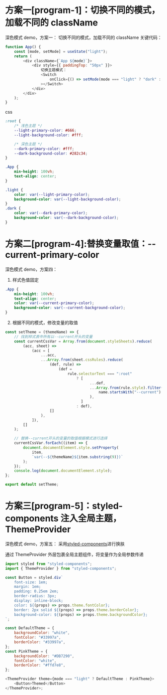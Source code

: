 # 方案一[program-1]：切换不同的模式，加载不同的 className

深色模式 demo，方案一：
切换不同的模式，加载不同的 className
关键代码：

```javascript
function App() {
    const [mode, setMode] = useState("light");
    return (
        <div className={`App ${mode}`}>
            <div style={{ paddingTop: "50px" }}>
                切换主题模式：
                <Switch
                    onClick={() => setMode(mode === "light" ? "dark" : "light")}
                ></Switch>
            </div>
        </div>
    );
}
```

css

```css
:root {
    /* 浅色主题 */
    --light-primary-color: #666;
    --light-background-color: #fff;

    /* 深色主题 */
    --dark-primary-color: #fff;
    --dark-background-color: #282c34;
}

.App {
    min-height: 100vh;
    text-align: center;
}

.light {
    color: var(--light-primary-color);
    background-color: var(--light-background-color);
}
.dark {
    color: var(--dark-primary-color);
    background-color: var(--dark-background-color);
}
```

# 方案二[program-4]:替换变量取值：--current-primary-color

深色模式 demo，方案四：

1. 样式色值固定

```css
.App {
    min-height: 100vh;
    text-align: center;
    color: var(--current-primary-color);
    background-color: var(--current-background-color);
}
```

2. 根据不同的模式，修改变量的取值

```javascript
const setTheme = (themeName) => {
    // 找到样式表中所有以--current开头的变量
    const currentCssVar = Array.from(document.styleSheets).reduce(
        (acc, sheet) =>
            (acc = [
                ...acc,
                ...Array.from(sheet.cssRules).reduce(
                    (def, rule) =>
                        (def =
                            rule.selectorText === ":root"
                                ? [
                                      ...def,
                                      ...Array.from(rule.style).filter((name) =>
                                          name.startsWith("--current")
                                      ),
                                  ]
                                : def),
                    []
                ),
            ]),
        []
    );

    // 替换--current开头的变量的取值根据模式进行选择
    currentCssVar.forEach((item) => {
        document.documentElement.style.setProperty(
            item,
            `var(--${themeName}${item.substring(9)})`
        );
    });
    console.log(document.documentElement.style);
};

export default setTheme;
```

# 方案三[program-5]：styled-components 注入全局主题，ThemeProvider

深色模式 demo，方案五：
采用[styled-components](https://medium.com/itsoktomakemistakes/%E5%9C%A8-react-styled-components-%E9%80%8F%E9%81%8E-themeprovider-%E4%BE%86%E6%9B%B4%E6%8F%9B%E7%B6%B2%E9%A0%81%E8%89%B2%E5%BD%A9%E4%B8%BB%E9%A1%8C%E6%A8%A3%E5%BC%8F-62be72b9c7ea)进行换肤

通过 ThemeProvider 外层包裹全局主题组件，将变量作为全局参数传递

```javascript
import styled from "styled-components";
import { ThemeProvider } from "styled-components";

const Button = styled.div`
    font-size: 1em;
    margin: 1em;
    padding: 0.25em 2em;
    border-radius: 3px;
    display: inline-block;
    color: ${(props) => props.theme.fontColor};
    border: 2px solid ${(props) => props.theme.borderColor};
    background-color: ${(props) => props.theme.backgroundColor};
`;

const DefaultTheme = {
    backgroundColor: "white",
    fontColor: "#33997a",
    borderColor: "#33997a",
};
const PinkTheme = {
    backgroundColor: "#DB7290",
    fontColor: "white",
    borderColor: "#ffd7e8",
};

<ThemeProvider theme={mode === "light" ? DefaultTheme : PinkTheme}>
    <Button>Themed</Button>
</ThemeProvider>;
```

